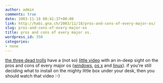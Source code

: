 ```yaml
---
author: admin
comments: true
date: 2003-11-18 08:41:37+00:00
link: http://habi.gna.ch/2003/11/18/pros-and-cons-of-every-major-os/
slug: pros-and-cons-of-every-major-os
title: pros and cons of every major os.
wordpress_id: 350
categories:
- none
---
```


[the three dead trolls](http://www.deadtroll.com/index2.html) have a (not so) [little video](http://www.deadtroll.com/index2.html?/video/ossuckscable.html) with an in-deep sight on the pros and cons of every major os ([windows](http://www.microsoft.com/windows/default.mspx), [os x](http://www.apple.com/macosx/) and [linux](http://www.linux.org/)).
if you're still deciding what to install on the mighty little box under your desk, then you should watch that video :-)
